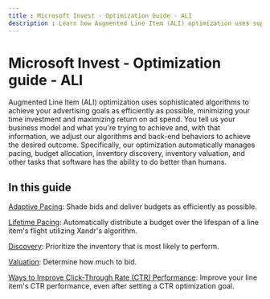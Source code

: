 ```yaml
---
title : Microsoft Invest - Optimization Guide - ALI
description : Learn how Augmented Line Item (ALI) optimization uses sophisticated algorithms to achieve advertising goals as efficiently as possible, minimizing your time investment and maximizing return on ad spend. 
---
```



# Microsoft Invest - Optimization guide - ALI 

Augmented Line Item (ALI) optimization uses sophisticated algorithms to
achieve your advertising goals as efficiently as possible, minimizing
your time investment and maximizing return on ad spend. You tell us your
business model and what you're trying to achieve and, with that
information, we adjust our algorithms and back-end behaviors to achieve
the desired outcome. Specifically, our optimization automatically
manages pacing, budget allocation, inventory discovery, inventory
valuation, and other tasks that software has the ability to do better
than humans.

## In this guide

[Adaptive Pacing](adaptive-pacing.md): Shade
bids and deliver budgets as efficiently as possible.

[Lifetime Pacing](lifetime-pacing.md): Automatically distribute a budget over the lifespan of a
line item's flight utilizing Xandr's algorithm.

[Discovery](discovery.md): Prioritize the
inventory that is most likely to perform.

[Valuation](valuation.md): Determine how much
to bid.

[Ways to Improve Click-Through Rate (CTR) Performance](ways-to-improve-ctr-performance.md): Improve your line
item's CTR performance, even after setting a CTR optimization goal.
